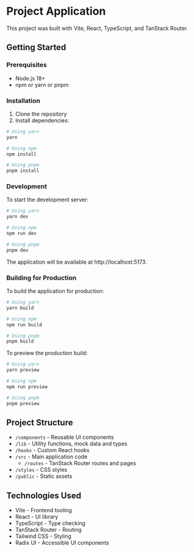 # Project Application

This project was built with Vite, React, TypeScript, and TanStack Router.

## Getting Started

### Prerequisites

- Node.js 18+ 
- npm or yarn or pnpm

### Installation

1. Clone the repository
2. Install dependencies:

```bash
# Using yarn
yarn

# Using npm 
npm install

# Using pnpm
pnpm install
```

### Development

To start the development server:

```bash
# Using yarn
yarn dev

# Using npm
npm run dev

# Using pnpm
pnpm dev
```

The application will be available at http://localhost:5173.

### Building for Production

To build the application for production:

```bash
# Using yarn
yarn build

# Using npm
npm run build

# Using pnpm
pnpm build
```

To preview the production build:

```bash
# Using yarn
yarn preview

# Using npm
npm run preview

# Using pnpm
pnpm preview
```

## Project Structure

- `/components` - Reusable UI components
- `/lib` - Utility functions, mock data and types
- `/hooks` - Custom React hooks
- `/src` - Main application code
  - `/routes` - TanStack Router routes and pages
- `/styles` - CSS styles
- `/public` - Static assets

## Technologies Used

- Vite - Frontend tooling
- React - UI library
- TypeScript - Type checking
- TanStack Router - Routing
- Tailwind CSS - Styling
- Radix UI - Accessible UI components
